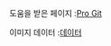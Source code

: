 도움을 받은 페이지
:[Pro Git](https://git-scm.com/book/ko/v2)

이미지 데이터 
:[데이터](https://github.com/demul/hello-gitbash/tree/master/img)
